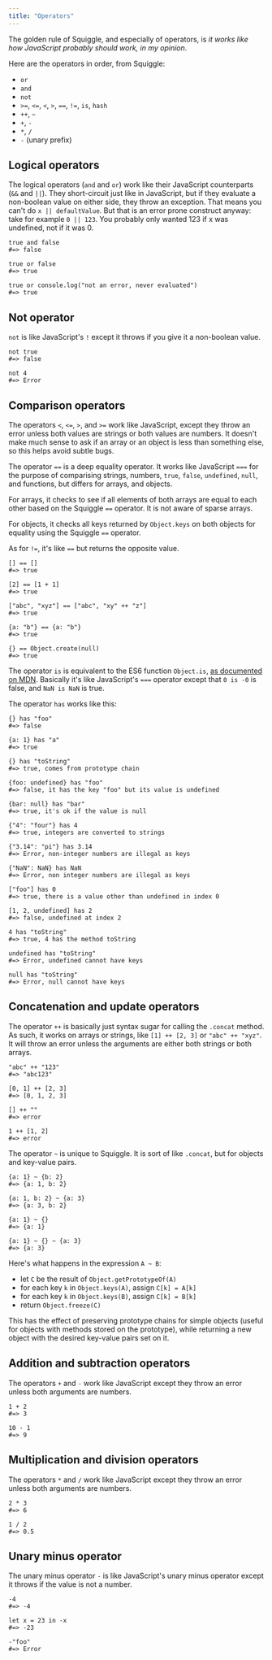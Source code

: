 ```yaml
---
title: "Operators"
---
```


The golden rule of Squiggle, and especially of operators, is *it works like how JavaScript probably should work, in my opinion*.

Here are the operators in order, from Squiggle:

- `or`
- `and`
- `not`
- `>=`, `<=`, `<`, `>`, `==`, `!=`, `is`, `hash`
- `++`, `~`
- `+`, `-`
- `*`, `/`
- `-` (unary prefix)

## Logical operators

The logical operators (`and` and `or`) work like their JavaScript counterparts
(`&&` and `||`). They short-circuit just like in JavaScript, but if they
evaluate a non-boolean value on either side, they throw an exception. That means
you can't do `x || defaultValue`. But that is an error prone construct anyway:
take for example `0 || 123`. You probably only wanted 123 if x was undefined,
not if it was 0.

```squiggle
true and false
#=> false

true or false
#=> true

true or console.log("not an error, never evaluated")
#=> true
```

## Not operator

`not` is like JavaScript's `!` except it throws if you give it a non-boolean
value.

```squiggle
not true
#=> false

not 4
#=> Error
```

## Comparison operators

The operators `<`, `<=`, `>`, and `>=` work like JavaScript, except they throw
an error unless both values are strings or both values are numbers. It doesn't
make much sense to ask if an array or an object is less than something else, so
this helps avoid subtle bugs.

The operator `==` is a deep equality operator. It works like JavaScript `===`
for the purpose of comparising strings, numbers, `true`, `false`, `undefined`,
`null`, and functions, but differs for arrays, and objects.

For arrays, it checks to see if all elements of both arrays are equal to each
other based on the Squiggle `==` operator. It is not aware of sparse arrays.

For objects, it checks all keys returned by `Object.keys` on both objects for
equality using the Squiggle `==` operator.

As for `!=`, it's like `==` but returns the opposite value.

```squiggle
[] == []
#=> true

[2] == [1 + 1]
#=> true

["abc", "xyz"] == ["abc", "xy" ++ "z"]
#=> true

{a: "b"} == {a: "b"}
#=> true

{} == Object.create(null)
#=> true
```

The operator `is` is equivalent to the ES6 function `Object.is`,
[as documented on MDN][object_is].
Basically it's like JavaScript's `===` operator except that
`0 is -0` is false, and `NaN is NaN` is true.

The operator `has` works like this:

```squiggle
{} has "foo"
#=> false

{a: 1} has "a"
#=> true

{} has "toString"
#=> true, comes from prototype chain

{foo: undefined} has "foo"
#=> false, it has the key "foo" but its value is undefined

{bar: null} has "bar"
#=> true, it's ok if the value is null

{"4": "four"} has 4
#=> true, integers are converted to strings

{"3.14": "pi"} has 3.14
#=> Error, non-integer numbers are illegal as keys

{"NaN": NaN} has NaN
#=> Error, non integer numbers are illegal as keys

["foo"] has 0
#=> true, there is a value other than undefined in index 0

[1, 2, undefined] has 2
#=> false, undefined at index 2

4 has "toString"
#=> true, 4 has the method toString

undefined has "toString"
#=> Error, undefined cannot have keys

null has "toString"
#=> Error, null cannot have keys
```

## Concatenation and update operators

The operator `++` is basically just syntax sugar for calling the `.concat`
method. As such, it works on arrays or strings, like `[1] ++ [2, 3]` or `"abc"
++ "xyz"`. It will throw an error unless the arguments are either both strings
or both arrays.

```squiggle
"abc" ++ "123"
#=> "abc123"

[0, 1] ++ [2, 3]
#=> [0, 1, 2, 3]

[] ++ ""
#=> error

1 ++ [1, 2]
#=> error
```

The operator `~` is unique to Squiggle. It is sort of like `.concat`, but for
objects and key-value pairs.

```squiggle
{a: 1} ~ {b: 2}
#=> {a: 1, b: 2}

{a: 1, b: 2} ~ {a: 3}
#=> {a: 3, b: 2}

{a: 1} ~ {}
#=> {a: 1}

{a: 1} ~ {} ~ {a: 3}
#=> {a: 3}
```

Here's what happens in the expression `A ~ B`:

- let `C` be the result of `Object.getPrototypeOf(A)`
- for each key `k` in `Object.keys(A)`, assign `C[k] = A[k]`
- for each key `k` in `Object.keys(B)`, assign `C[k] = B[k]`
- return `Object.freeze(C)`

This has the effect of preserving prototype chains for simple objects (useful
for objects with methods stored on the prototype), while returning a new object
with the desired key-value pairs set on it.

## Addition and subtraction operators

The operators `+` and `-` work like JavaScript except they throw an error unless
both arguments are numbers.

```squiggle
1 + 2
#=> 3

10 - 1
#=> 9
```

## Multiplication and division operators

The operators `*` and `/` work like JavaScript except they throw an error unless
both arguments are numbers.

```squiggle
2 * 3
#=> 6

1 / 2
#=> 0.5
```

## Unary minus operator

The unary minus operator `-` is like JavaScript's unary minus operator except it
throws if the value is not a number.

```squiggle
-4
#=> -4

let x = 23 in -x
#=> -23

-"foo"
#=> Error
```

[object_is]: https://developer.mozilla.org/en-US/docs/Web/JavaScript/Reference/Global_Objects/Object/is
